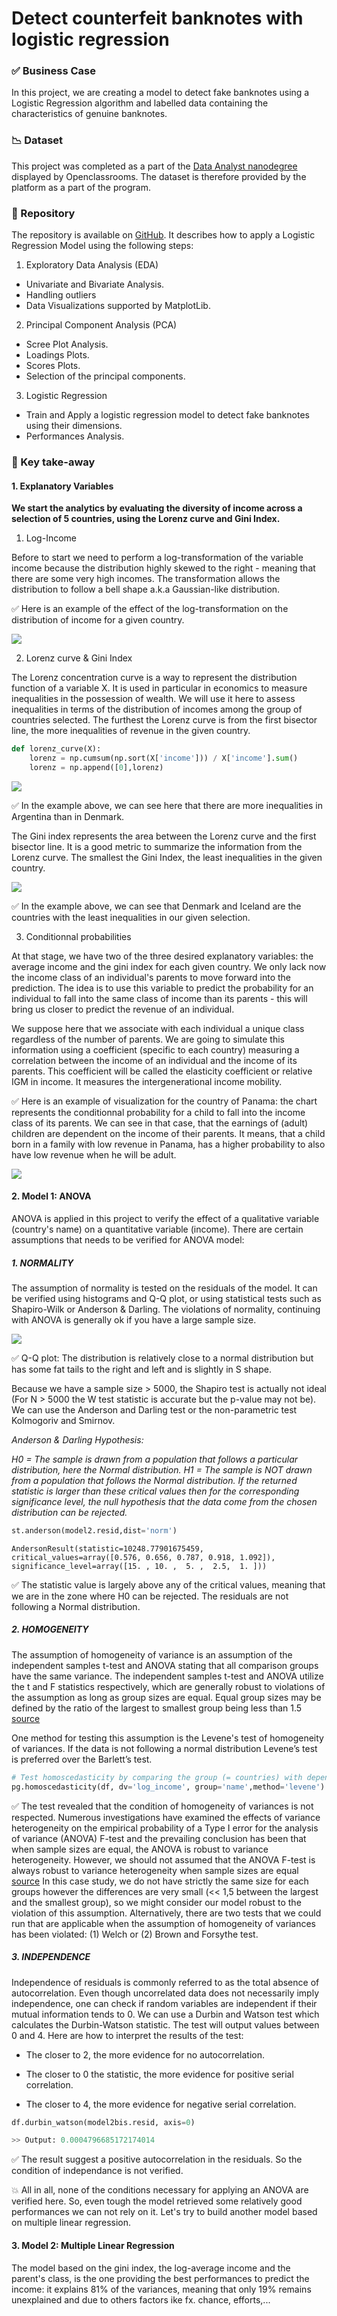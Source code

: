 # Detect counterfeit banknotes with logistic regression

### ✅ Business Case

In this project, we are creating a model to detect fake banknotes using a Logistic Regression algorithm and labelled data containing the characteristics of genuine banknotes. 


### 📉 Dataset

This project was completed as a part of the [Data Analyst nanodegree](https://openclassrooms.com/en/dashboard/paths) displayed by Openclassrooms. 
The dataset is therefore provided by the platform as a part of the program.

### 📒 Repository
The repository is available on [GitHub](https://github.com/AurelieGIRAUD/Data_Science_Projects/tree/main/Logistic_Regression). It describes how to apply a Logistic Regression Model using the following steps:

1. Exploratory Data Analysis (EDA)
  
  - Univariate and Bivariate Analysis. 
  - Handling outliers
  - Data Visualizations supported by MatplotLib.
  
 2. Principal Component Analysis (PCA)
  
  - Scree Plot Analysis.
  - Loadings Plots.
  - Scores Plots.
  - Selection of the principal components.
  
 3. Logistic Regression
  
  - Train and Apply a logistic regression model to detect fake banknotes using their dimensions.
  - Performances Analysis.


### 🎯 Key take-away

#### 1. Explanatory Variables

**We start the analytics by evaluating the diversity of income across a selection of 5 countries, using the Lorenz curve and Gini Index.** 

1. Log-Income 

Before to start we need to perform a log-transformation of the variable income because the distribution highly skewed to the right - meaning that there are some very high incomes. The transformation allows the distribution to follow a bell shape a.k.a Gaussian-like distribution.

✅ Here is an example of the effect of the log-transformation on the distribution of income for a given country.

<img src="images/rsz_income.jpg"/>

2. Lorenz curve & Gini Index

The Lorenz concentration curve is a way to represent the distribution function of a variable X. It is used in particular in economics to measure inequalities in the possession of wealth. We will use it here to assess inequalities in terms of the distribution of incomes among the group of countries selected. The furthest the Lorenz curve is from the first bisector line, the more inequalities of revenue in the given country.


```python
def lorenz_curve(X):
    lorenz = np.cumsum(np.sort(X['income'])) / X['income'].sum()
    lorenz = np.append([0],lorenz) 
``` 

<img src="images/rsz_screenshot_2022-11-06_at_211118.png"/>

✅ In the example above, we can see here that there are more inequalities in Argentina than in Denmark.


The Gini index represents the area between the Lorenz curve and the first bisector line. It is a good metric to summarize the information from the Lorenz curve. The smallest the Gini Index, the least inequalities in the given country. 


<img src="images/rsz_11screenshot_2022-11-06_at_211632.png"/>


✅ In the example above, we can see that Denmark and Iceland are the countries with the least inequalities in our given selection. 


3. Conditionnal probabilities

At that stage, we have two of the three desired explanatory variables: the average income and the gini index for each given country. 
We only lack now the income class of an individual's parents to move forward into the prediction. The idea is to use this variable to predict the probability for an individual to fall into the same class of income than its parents - this will bring us closer to predict the revenue of an individual.

We suppose here that we associate with each individual a unique class regardless of the number of parents. We are going to simulate this information using a coefficient (specific to each country) measuring a correlation between the income of an individual and the income of its parents. This coefficient will be called the elasticity coefficient or relative IGM in income. It measures the intergenerational income mobility.

✅ Here is an example of visualization for the country of Panama: the chart represents the conditionnal probability for a child to fall into the income class of its parents. We can see in that case, that the earnings of (adult) children are dependent on the income of their parents. It means, that a child born in a family with low revenue in Panama, has a higher probability to also have low revenue when he will be adult.

<img src="images/rsz_1screenshot_2022-11-07_at_133611.png"/>


#### 2. Model 1: ANOVA

ANOVA is applied in this project to verify the effect of a qualitative variable (country's name) on a quantitative variable (income). 
There are certain assumptions that needs to be verified for ANOVA model:

##### 1. NORMALITY

The assumption of normality is tested on the residuals of the model. It can be verified using histograms and Q-Q plot, or using statistical tests such as Shapiro-Wilk or Anderson & Darling. The violations of normality, continuing with ANOVA is generally ok if you have a large sample size.


<img src="images/rsz_screenshot_2022-11-07_at_143104.png"/>

✅ Q-Q plot: The distribution is relatively close to a normal distribution but has some fat tails to the right and left and is slightly in S shape. 

Because we have a sample size > 5000, the Shapiro test is actually not ideal (For N > 5000 the W test statistic is accurate but the p-value may not be). We can use the Anderson and Darling test or the non-parametric test Kolmogoriv and Smirnov.

_Anderson & Darling Hypothesis:_

_H0 = The sample is drawn from a population that follows a particular distribution, here the Normal distribution._
_H1 = The sample is NOT drawn from a population that follows the Normal distribution._
_If the returned statistic is larger than these critical values then for the corresponding significance level, the null hypothesis that the data come from the chosen distribution can be rejected._

```python
st.anderson(model2.resid,dist='norm')
```

```AndersonResult(statistic=10248.77901675459, critical_values=array([0.576, 0.656, 0.787, 0.918, 1.092]), significance_level=array([15. , 10. ,  5. ,  2.5,  1. ]))```

✅ The statistic value is largely above any of the critical values, meaning that we are in the zone where H0 can be rejected. The residuals are not following a Normal distribution. 


##### 2. HOMOGENEITY

The assumption of homogeneity of variance is an assumption of the independent samples t-test and ANOVA stating that all comparison groups have the same variance. The independent samples t-test and ANOVA utilize the t and F statistics respectively, which are generally robust to violations of the assumption as long as group sizes are equal. Equal group sizes may be defined by the ratio of the largest to smallest group being less than 1.5 [source](https://www.statisticssolutions.com/the-assumption-of-homogeneity-of-variance/)

One method for testing this assumption is the Levene's test of homogeneity of variances. If the data is not following a normal distribution Levene’s test is preferred over the Barlett’s test.

```python
# Test homoscedasticity by comparing the group (= countries) with dependent variable = log_income
pg.homoscedasticity(df, dv='log_income', group='name',method='levene')
```

✅ The test revealed that the condition of homogeneity of variances is not respected.
Numerous investigations have examined the effects of variance heterogeneity on the empirical probability of a Type I error for the analysis of variance (ANOVA) F-test and the prevailing conclusion has been that when sample sizes are equal, the ANOVA is robust to variance heterogeneity. However, we should not assumed that the ANOVA F-test is always robust to variance heterogeneity when sample sizes are equal [source](https://doi.org/10.2307/1162346)
In this case study, we do not have strictly the same size for each groups however the differences are very small (<< 1,5 between the largest and the smallest group), so we might consider our model robust to the violation of this assumption. Alternatively, there are two tests that we could run that are applicable when the assumption of homogeneity of variances has been violated: (1) Welch or (2) Brown and Forsythe test.

##### 3. INDEPENDENCE

Independence of residuals is commonly referred to as the total absence of autocorrelation. Even though uncorrelated data does not necessarily imply independence, one can check if random variables are independent if their mutual information tends to 0. We can use a Durbin and Watson test which calculates the Durbin-Watson statistic. The test will output values between 0 and 4. Here are how to interpret the results of the test:

- The closer to 2, the more evidence for no autocorrelation.


- The closer to 0 the statistic, the more evidence for positive serial correlation.


- The closer to 4, the more evidence for negative serial correlation.

```python
df.durbin_watson(model2bis.resid, axis=0)
```

``` python 
>> Output: 0.0004796685172174014
```

✅ The result suggest a positive autocorrelation in the residuals. So the condition of independance is not verified.

💥 All in all, none of the conditions necessary for applying an ANOVA are verified here. So, even tough the model retrieved some relatively good performances we can not rely on it.
Let's try to build another model based on multiple linear regression.


#### 3. Model 2: Multiple Linear Regression

The model based on the gini index, the log-average income and the parent's class, is the one providing the best performances to predict the income: it explains 81% of the variances, meaning that only 19% remains unexplained and due to others factors ike fx. chance, efforts,...





  

  
